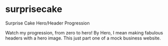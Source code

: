 # surprisecake
Surprise Cake Hero/Header Progression

Watch my progression, from zero to hero! By Hero, I mean making fabulous headers with a hero image. This just part one of a mock business website.
